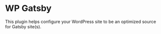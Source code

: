 # WP Gatsby

This plugin helps configure your WordPress site to be an optimized source for Gatsby site(s).
